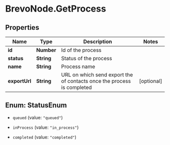 # BrevoNode.GetProcess

## Properties
Name | Type | Description | Notes
------------ | ------------- | ------------- | -------------
**id** | **Number** | Id of the process | 
**status** | **String** | Status of the process | 
**name** | **String** | Process name | 
**exportUrl** | **String** | URL on which send export the of contacts once the process is completed | [optional] 


<a name="StatusEnum"></a>
## Enum: StatusEnum


* `queued` (value: `"queued"`)

* `inProcess` (value: `"in_process"`)

* `completed` (value: `"completed"`)




